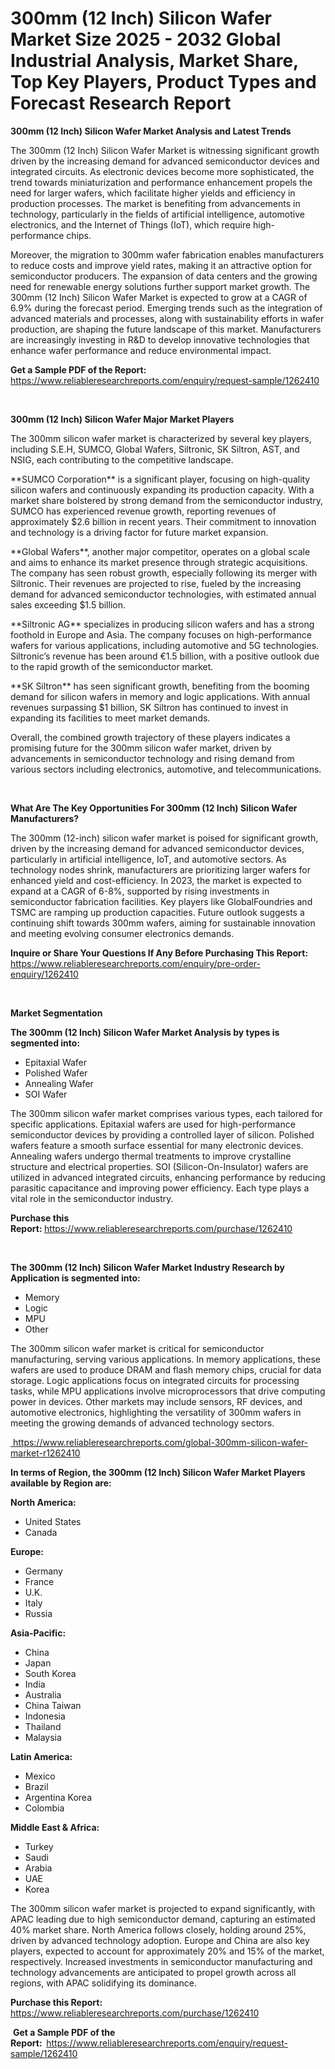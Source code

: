 <p><h1>300mm (12 Inch) Silicon Wafer Market Size 2025 - 2032 Global Industrial Analysis, Market Share, Top Key Players, Product Types and Forecast Research Report</h1></p><p><strong>300mm (12 Inch) Silicon Wafer Market Analysis and Latest Trends</strong></p>
<p><p>The 300mm (12 Inch) Silicon Wafer Market is witnessing significant growth driven by the increasing demand for advanced semiconductor devices and integrated circuits. As electronic devices become more sophisticated, the trend towards miniaturization and performance enhancement propels the need for larger wafers, which facilitate higher yields and efficiency in production processes. The market is benefiting from advancements in technology, particularly in the fields of artificial intelligence, automotive electronics, and the Internet of Things (IoT), which require high-performance chips.</p><p>Moreover, the migration to 300mm wafer fabrication enables manufacturers to reduce costs and improve yield rates, making it an attractive option for semiconductor producers. The expansion of data centers and the growing need for renewable energy solutions further support market growth. The 300mm (12 Inch) Silicon Wafer Market is expected to grow at a CAGR of 6.9% during the forecast period. Emerging trends such as the integration of advanced materials and processes, along with sustainability efforts in wafer production, are shaping the future landscape of this market. Manufacturers are increasingly investing in R&D to develop innovative technologies that enhance wafer performance and reduce environmental impact.</p></p>
<p><strong>Get a Sample PDF of the Report:&nbsp;</strong> <a href="https://www.reliableresearchreports.com/enquiry/request-sample/1262410?utm_campaign=37&utm_medium=2&utm_source=Github&utm_content=ia&utm_term=15042025&utm_id=300mm-12-inch-silicon-wafer">https://www.reliableresearchreports.com/enquiry/request-sample/1262410</a></p>
<p>&nbsp;</p>
<p><strong>300mm (12 Inch) Silicon Wafer Major Market Players</strong></p>
<p><p>The 300mm silicon wafer market is characterized by several key players, including S.E.H, SUMCO, Global Wafers, Siltronic, SK Siltron, AST, and NSIG, each contributing to the competitive landscape.</p><p>**SUMCO Corporation** is a significant player, focusing on high-quality silicon wafers and continuously expanding its production capacity. With a market share bolstered by strong demand from the semiconductor industry, SUMCO has experienced revenue growth, reporting revenues of approximately $2.6 billion in recent years. Their commitment to innovation and technology is a driving factor for future market expansion.</p><p>**Global Wafers**, another major competitor, operates on a global scale and aims to enhance its market presence through strategic acquisitions. The company has seen robust growth, especially following its merger with Siltronic. Their revenues are projected to rise, fueled by the increasing demand for advanced semiconductor technologies, with estimated annual sales exceeding $1.5 billion.</p><p>**Siltronic AG** specializes in producing silicon wafers and has a strong foothold in Europe and Asia. The company focuses on high-performance wafers for various applications, including automotive and 5G technologies. Siltronic’s revenue has been around €1.5 billion, with a positive outlook due to the rapid growth of the semiconductor market.</p><p>**SK Siltron** has seen significant growth, benefiting from the booming demand for silicon wafers in memory and logic applications. With annual revenues surpassing $1 billion, SK Siltron has continued to invest in expanding its facilities to meet market demands.</p><p>Overall, the combined growth trajectory of these players indicates a promising future for the 300mm silicon wafer market, driven by advancements in semiconductor technology and rising demand from various sectors including electronics, automotive, and telecommunications.</p></p>
<p>&nbsp;</p>
<p><strong>What Are The Key Opportunities For 300mm (12 Inch) Silicon Wafer Manufacturers?</strong></p>
<p><p>The 300mm (12-inch) silicon wafer market is poised for significant growth, driven by the increasing demand for advanced semiconductor devices, particularly in artificial intelligence, IoT, and automotive sectors. As technology nodes shrink, manufacturers are prioritizing larger wafers for enhanced yield and cost-efficiency. In 2023, the market is expected to expand at a CAGR of 6-8%, supported by rising investments in semiconductor fabrication facilities. Key players like GlobalFoundries and TSMC are ramping up production capacities. Future outlook suggests a continuing shift towards 300mm wafers, aiming for sustainable innovation and meeting evolving consumer electronics demands.</p></p>
<p><strong>Inquire or Share Your Questions If Any Before Purchasing This Report:</strong> <a href="https://www.reliableresearchreports.com/enquiry/pre-order-enquiry/1262410?utm_campaign=37&utm_medium=2&utm_source=Github&utm_content=ia&utm_term=15042025&utm_id=300mm-12-inch-silicon-wafer">https://www.reliableresearchreports.com/enquiry/pre-order-enquiry/1262410</a></p>
<p>&nbsp;</p>
<p><strong>Market Segmentation</strong></p>
<p><strong>The 300mm (12 Inch) Silicon Wafer Market Analysis by types is segmented into:</strong></p>
<p><ul><li>Epitaxial Wafer</li><li>Polished Wafer</li><li>Annealing Wafer</li><li>SOI Wafer</li></ul></p>
<p><p>The 300mm silicon wafer market comprises various types, each tailored for specific applications. Epitaxial wafers are used for high-performance semiconductor devices by providing a controlled layer of silicon. Polished wafers feature a smooth surface essential for many electronic devices. Annealing wafers undergo thermal treatments to improve crystalline structure and electrical properties. SOI (Silicon-On-Insulator) wafers are utilized in advanced integrated circuits, enhancing performance by reducing parasitic capacitance and improving power efficiency. Each type plays a vital role in the semiconductor industry.</p></p>
<p><strong>Purchase this Report:&nbsp;</strong><a href="https://www.reliableresearchreports.com/purchase/1262410?utm_campaign=37&utm_medium=2&utm_source=Github&utm_content=ia&utm_term=15042025&utm_id=300mm-12-inch-silicon-wafer">https://www.reliableresearchreports.com/purchase/1262410</a></p>
<p>&nbsp;</p>
<p><strong>The 300mm (12 Inch) Silicon Wafer Market Industry Research by Application is segmented into:</strong></p>
<p><ul><li>Memory</li><li>Logic</li><li>MPU</li><li>Other</li></ul></p>
<p><p>The 300mm silicon wafer market is critical for semiconductor manufacturing, serving various applications. In memory applications, these wafers are used to produce DRAM and flash memory chips, crucial for data storage. Logic applications focus on integrated circuits for processing tasks, while MPU applications involve microprocessors that drive computing power in devices. Other markets may include sensors, RF devices, and automotive electronics, highlighting the versatility of 300mm wafers in meeting the growing demands of advanced technology sectors.</p></p>
<p><a href="https://www.reliableresearchreports.com/global-300mm-silicon-wafer-market-r1262410?utm_campaign=37&utm_medium=2&utm_source=Github&utm_content=ia&utm_term=15042025&utm_id=300mm-12-inch-silicon-wafer">&nbsp;https://www.reliableresearchreports.com/global-300mm-silicon-wafer-market-r1262410</a></p>
<p><strong>In terms of Region, the 300mm (12 Inch) Silicon Wafer Market Players available by Region are:</strong></p>
<p>
    <p> <strong> North America: </strong>
        <ul>
            <li>United States</li>
            <li>Canada</li>
        </ul>
        </p> 
    <p> <strong> Europe: </strong>
        <ul>
            <li>Germany</li>
            <li>France</li>
            <li>U.K.</li>
            <li>Italy</li>
            <li>Russia</li>
        </ul>
        </p> 
    <p> <strong> Asia-Pacific: </strong>
        <ul>
            <li>China</li>
            <li>Japan</li>
            <li>South Korea</li>
            <li>India</li>
            <li>Australia</li>
            <li>China Taiwan</li>
            <li>Indonesia</li>
            <li>Thailand</li>
            <li>Malaysia</li>
        </ul>
        </p> 
    <p> <strong> Latin America: </strong>
        <ul>
            <li>Mexico</li>
            <li>Brazil</li>
            <li>Argentina Korea</li>
            <li>Colombia</li>
        </ul>
        </p> 
    <p> <strong> Middle East & Africa: </strong>
        <ul>
            <li>Turkey</li>
            <li>Saudi</li>
            <li>Arabia</li>
            <li>UAE</li>
            <li>Korea</li>
        </ul>
    </p>
    </p>
<p><p>The 300mm silicon wafer market is projected to expand significantly, with APAC leading due to high semiconductor demand, capturing an estimated 40% market share. North America follows closely, holding around 25%, driven by advanced technology adoption. Europe and China are also key players, expected to account for approximately 20% and 15% of the market, respectively. Increased investments in semiconductor manufacturing and technology advancements are anticipated to propel growth across all regions, with APAC solidifying its dominance.</p></p>
<p><strong>Purchase this Report: </strong><a href="https://www.reliableresearchreports.com/purchase/1262410?utm_campaign=37&utm_medium=2&utm_source=Github&utm_content=ia&utm_term=15042025&utm_id=300mm-12-inch-silicon-wafer">https://www.reliableresearchreports.com/purchase/1262410</a></p>
<p>&nbsp;<strong>Get a Sample PDF of the Report:&nbsp;&nbsp;</strong><a href="https://www.reliableresearchreports.com/enquiry/request-sample/1262410?utm_campaign=37&utm_medium=2&utm_source=Github&utm_content=ia&utm_term=15042025&utm_id=300mm-12-inch-silicon-wafer">https://www.reliableresearchreports.com/enquiry/request-sample/1262410</a></p>
<p><strong></strong></p>
<p><p></p><p></p><p></p></p>